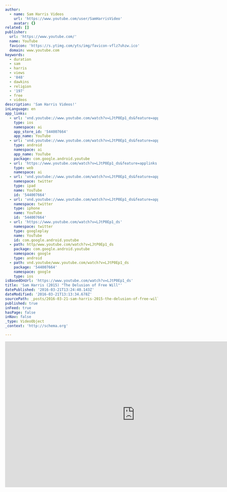 ```yaml
---
author:
  - name: Sam Harris Videos
    url: 'https://www.youtube.com/user/SamHarrisVideo'
    avatar: {}
related: []
publisher:
  url: 'https://www.youtube.com/'
  name: YouTube
  favicon: 'https://s.ytimg.com/yts/img/favicon-vflz7uhzw.ico'
  domain: www.youtube.com
keywords:
  - duration
  - sam
  - harris
  - views
  - '848'
  - dawkins
  - religion
  - '197'
  - free
  - videos
description: 'Sam Harris Videos!'
inLanguage: en
app_links:
  - url: 'vnd.youtube://www.youtube.com/watch?v=LJtP0Ep1_ds&feature=applinks'
    type: ios
    namespace: ai
    app_store_id: '544007664'
    app_name: YouTube
  - url: 'vnd.youtube://www.youtube.com/watch?v=LJtP0Ep1_ds&feature=applinks'
    type: android
    namespace: ai
    app_name: YouTube
    package: com.google.android.youtube
  - url: 'https://www.youtube.com/watch?v=LJtP0Ep1_ds&feature=applinks'
    type: web
    namespace: ai
  - url: 'vnd.youtube://www.youtube.com/watch?v=LJtP0Ep1_ds&feature=applinks'
    namespace: twitter
    type: ipad
    name: YouTube
    id: '544007664'
  - url: 'vnd.youtube://www.youtube.com/watch?v=LJtP0Ep1_ds&feature=applinks'
    namespace: twitter
    type: iphone
    name: YouTube
    id: '544007664'
  - url: 'https://www.youtube.com/watch?v=LJtP0Ep1_ds'
    namespace: twitter
    type: googleplay
    name: YouTube
    id: com.google.android.youtube
  - path: http/www.youtube.com/watch?v=LJtP0Ep1_ds
    package: com.google.android.youtube
    namespace: google
    type: android
  - path: vnd.youtube/www.youtube.com/watch?v=LJtP0Ep1_ds
    package: '544007664'
    namespace: google
    type: ios
isBasedOnUrl: 'https://www.youtube.com/watch?v=LJtP0Ep1_ds'
title: 'Sam Harris (2015) "The Delusion of Free Will"'
datePublished: '2016-03-21T13:24:40.143Z'
dateModified: '2016-03-21T13:13:34.678Z'
sourcePath: _posts/2016-03-21-sam-harris-2015-the-delusion-of-free-will.md
published: true
inFeed: true
hasPage: false
inNav: false
_type: VideoObject
_context: 'http://schema.org'

---
```

<iframe src="https://cdn.embedly.com/widgets/media.html?src=https%3A%2F%2Fwww.youtube.com%2Fembed%2FLJtP0Ep1_ds%3Ffeature%3Doembed&amp;url=https%3A%2F%2Fwww.youtube.com%2Fwatch%3Fv%3DLJtP0Ep1_ds&amp;image=https%3A%2F%2Fi.ytimg.com%2Fvi%2FLJtP0Ep1_ds%2Fhqdefault.jpg&amp;key=b7d04c9b404c499eba89ee7072e1c4f7&amp;type=text%2Fhtml&amp;schema=youtube" width="854" height="480" scrolling="no" frameborder="0" allowfullscreen="allowfullscreen" style=""></iframe>